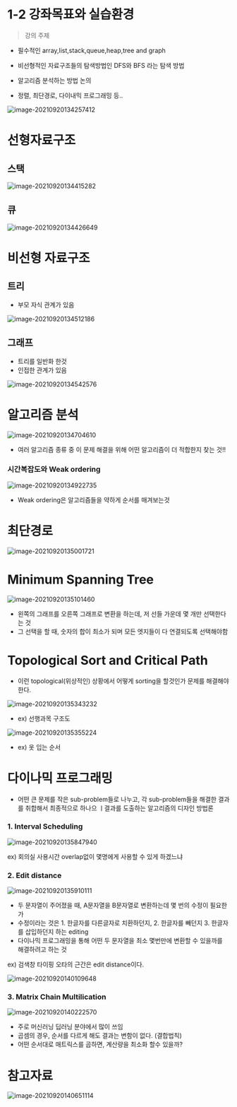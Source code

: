 

# 1-2 강좌목표와 실습환경



> 강의 주제

- 필수적인 array,list,stack,queue,heap,tree and graph

- 비선형적인 자료구조들의 탐색방법인 DFS와 BFS 라는 탐색 방법

- 알고리즘 분석하는 방법 논의

- 정렬, 최단경로, 다이내믹 프로그래밍 등..



![image-20210920134257412](md-images/image-20210920134257412.png)

# 선형자료구조

## 스택

![image-20210920134415282](md-images/image-20210920134415282.png)



## 큐

![image-20210920134426649](md-images/image-20210920134426649.png)



# 비선형 자료구조

## 트리

- 부모 자식 관계가 있음

![image-20210920134512186](md-images/image-20210920134512186.png)

## 그래프

- 트리를 일반화 한것
- 인접한 관계가 있음

![image-20210920134542576](md-images/image-20210920134542576.png)



# 알고리즘 분석

![image-20210920134704610](md-images/image-20210920134704610.png)

- 여러 알고리즘 종류 중 이 문제 해결을 위해 어떤 알고리즘이 더 적합한지 찾는 것!!

### 시간복잡도와 Weak ordering

![image-20210920134922735](md-images/image-20210920134922735.png)

- Weak ordering은 알고리즘들을 약하게 순서를 매겨보는것

# 최단경로

![image-20210920135001721](md-images/image-20210920135001721.png)



# Minimum Spanning Tree

![image-20210920135101460](md-images/image-20210920135101460.png)

- 왼쪽의 그래프를 오른쪽 그래프로 변환을 하는데, 저 선들 가운데 몇 개만 선택한다는 것
- 그 선택을 할 때, 숫자의 합이 최소가 되며 모든 엣지들이 다 연결되도록 선택해야함

# Topological Sort and Critical Path

- 이런 topological(위상적인) 상황에서 어떻게 sorting을 할것인가 문제를 해결해야 한다.

![image-20210920135343232](md-images/image-20210920135343232.png)

- ex) 선행과목 구조도 

![image-20210920135355224](md-images/image-20210920135355224.png)

- ex) 옷 입는 순서

# 다이나믹 프로그래밍

- 어떤 큰 문제를 작은 sub-problem들로 나누고, 각 sub-problem들을 해결한 결과를 취합해서 최종적으로 하나으 ㅣ결과를 도출하는 알고리즘의 디자인 방법론

### 1. Interval Scheduling

![image-20210920135847940](md-images/image-20210920135847940.png)

ex) 회의실 사용시간 overlap없이 몇명에게 사용할 수 있게 하겠느냐

### 2. Edit distance

![image-20210920135910111](md-images/image-20210920135910111.png)

- 두 문자열이 주어졌을 때, A문자열을 B문자열로 변환하는데 몇 번의 수정이 필요한가
- 수정이라는 것은 1. 한글자를 다른글자로 치환하던지, 2. 한글자를 빼던지 3. 한글자를 삽입하던지 하는 editing
- 다이나믹 프로그래밍을 통해 어떤 두 문자열을 최소 몇번만에 변환할 수 있을까를 해결하려고 하는 것



ex) 검색창 타이핑 오타의 근간은 edit distance이다.

![image-20210920140109648](md-images/image-20210920140109648.png)

### 3. Matrix Chain Multilication

![image-20210920140222570](md-images/image-20210920140222570.png)

- 주로 머신러닝 딥러닝 분야에서 많이 쓰임
- 곱셈의 경우, 순서를 다르게 해도 결과는 변함이 없다. (결합법칙)
- 어떤 순서대로 매트릭스를 곱하면, 계산량을 최소화 할수 있을까?

# 참고자료

![image-20210920140651114](md-images/image-20210920140651114.png)









